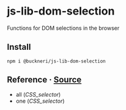 # js-lib-dom-selection

Functions for DOM selections in the browser

## Install

```
npm i @buckneri/js-lib-dom-selection
```

## Reference · [Source](https://github.com/ibuckner/js-lib/blob/master/packages/js-lib-dom-selection/src/js-lib-dom-selection.ts)

* all (*CSS_selector*)
* one (*CSS_selector*)